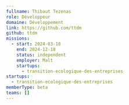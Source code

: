 ```yaml
---
fullname: Thibaut Tezenas
role: Développeur
domaine: Développement
link: https://github.com/ttdm
github: ttdm
missions:
  - start: 2024-03-18
    end: 2024-12-18
    status: independent
    employer: Malt
    startups:
      - transition-ecologique-des-entreprises
startups:
  - transition-ecologique-des-entreprises
memberType: beta
teams: []
---
```

